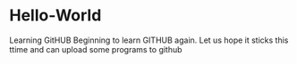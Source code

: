 # Hello-World
Learning GitHUB
Beginning to learn GITHUB again. Let us hope it sticks this ttime and can upload some programs to github
